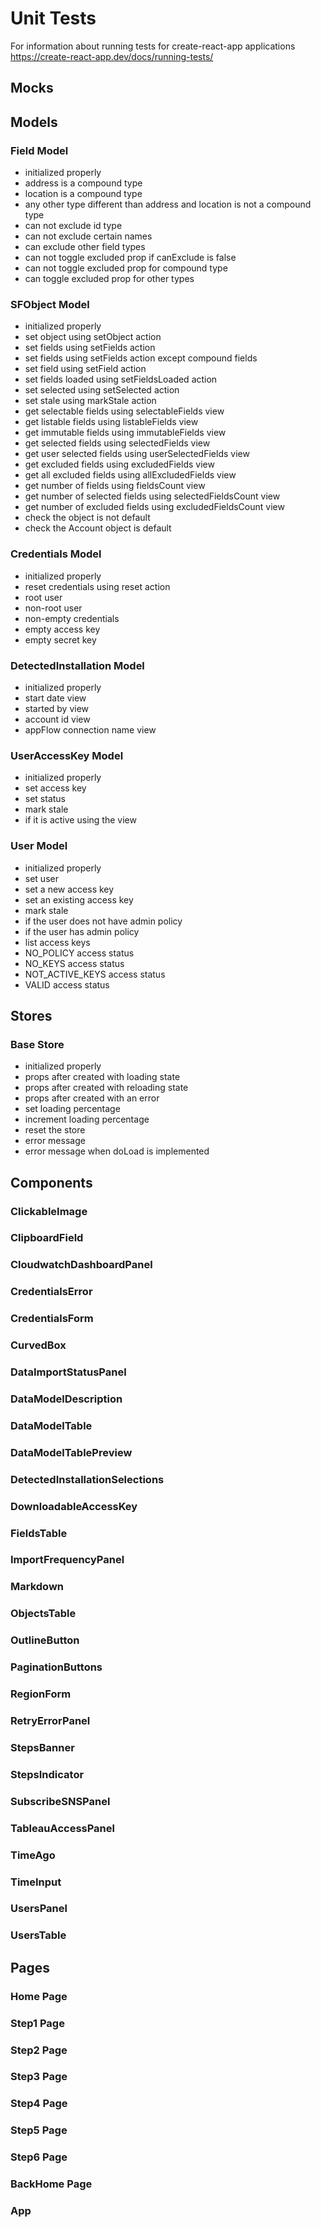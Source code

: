 # Unit Tests

For information about running tests for create-react-app applications
<https://create-react-app.dev/docs/running-tests/>

## Mocks

<!-- Since Jest has not fully supported ESM yet, we used mocks for some third party libraries.
These mocks can be found under `src/__mocks__` -->

## Models

### Field Model

- initialized properly
- address is a compound type
- location is a compound type
- any other type different than address and location is not a compound type
- can not exclude id type
- can not exclude certain names
- can exclude other field types
- can not toggle excluded prop if canExclude is false
- can not toggle excluded prop for compound type
- can toggle excluded prop for other types

### SFObject Model

- initialized properly
- set object using setObject action
- set fields using setFields action
- set fields using setFields action except compound fields
- set field using setField action
- set fields loaded using setFieldsLoaded action
- set selected using setSelected action
- set stale using markStale action
- get selectable fields using selectableFields view
- get listable fields using listableFields view
- get immutable fields using immutableFields view
- get selected fields using selectedFields view
- get user selected fields using userSelectedFields view
- get excluded fields using excludedFields view
- get all excluded fields using allExcludedFields view
- get number of fields using fieldsCount view
- get number of selected fields using selectedFieldsCount view
- get number of excluded fields using excludedFieldsCount view
- check the object is not default
- check the Account object is default

### Credentials Model

- initialized properly
- reset credentials using reset action
- root user
- non-root user
- non-empty credentials
- empty access key
- empty secret key

### DetectedInstallation Model

- initialized properly
- start date view
- started by view
- account id view
- appFlow connection name view

### UserAccessKey Model

- initialized properly
- set access key
- set status
- mark stale
- if it is active using the view

### User Model

- initialized properly
- set user
- set a new access key
- set an existing access key
- mark stale
- if the user does not have admin policy
- if the user has admin policy
- list access keys
- NO_POLICY access status
- NO_KEYS access status
- NOT_ACTIVE_KEYS access status
- VALID access status

## Stores

### Base Store

- initialized properly
- props after created with loading state
- props after created with reloading state
- props after created with an error
- set loading percentage
- increment loading percentage
- reset the store
- error message
- error message when doLoad is implemented

## Components

### ClickableImage

<!-- - Unit test to check rendering properly -->

### ClipboardField

<!-- - Unit test to check rendering non-password text properly
- Unit test to check rendering password text properly
- Unit test to check click event for password text -->

### CloudwatchDashboardPanel

<!-- - Unit test to check rendering properly -->

### CredentialsError

<!-- - Unit test to check rendering properly without an exception
- Unit test to check rendering properly with an invalid key exception
- Unit test to check rendering properly with a non-admin key exception
- Unit test to check rendering properly with an account mismatch exception
- Unit test to check rendering properly with a default exception
- Unit test to check rendering properly with an unknown exception -->

### CredentialsForm

### CurvedBox

<!-- - Unit test to check rendering properly -->

### DataImportStatusPanel

<!-- - Unit test to check CountBadge rendering properly -->

### DataModelDescription

### DataModelTable

### DataModelTablePreview

### DetectedInstallationSelections

### DownloadableAccessKey

### FieldsTable

### ImportFrequencyPanel

### Markdown

### ObjectsTable

### OutlineButton

### PaginationButtons

### RegionForm

### RetryErrorPanel

### StepsBanner

### StepsIndicator

### SubscribeSNSPanel

### TableauAccessPanel

### TimeAgo

### TimeInput

### UsersPanel

### UsersTable

## Pages

### Home Page

### Step1 Page

### Step2 Page

### Step3 Page

### Step4 Page

### Step5 Page

### Step6 Page

### BackHome Page

### App

